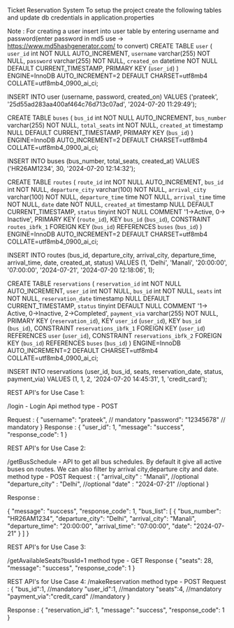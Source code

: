 Ticket Reservation System
To setup the project create the following tables and update db credentials in application.properties

Note : For creating a user insert into user table by entering username and password(enter password in md5 use -> https://www.md5hashgenerator.com/ to convert)
CREATE TABLE `user` (
  `user_id` int NOT NULL AUTO_INCREMENT,
  `username` varchar(255) NOT NULL,
  `password` varchar(255) NOT NULL,
  `created_on` datetime NOT NULL DEFAULT CURRENT_TIMESTAMP,
  PRIMARY KEY (`user_id`)
) ENGINE=InnoDB AUTO_INCREMENT=2 DEFAULT CHARSET=utf8mb4 COLLATE=utf8mb4_0900_ai_ci;

INSERT INTO user (username, password, created_on)
VALUES ('prateek', '25d55ad283aa400af464c76d713c07ad', '2024-07-20 11:29:49');

CREATE TABLE `buses` (
  `bus_id` int NOT NULL AUTO_INCREMENT,
  `bus_number` varchar(255) NOT NULL,
  `total_seats` int NOT NULL,
  `created_at` timestamp NULL DEFAULT CURRENT_TIMESTAMP,
  PRIMARY KEY (`bus_id`)
) ENGINE=InnoDB AUTO_INCREMENT=2 DEFAULT CHARSET=utf8mb4 COLLATE=utf8mb4_0900_ai_ci;

INSERT INTO buses (bus_number, total_seats, created_at)
VALUES ('HR26AM1234', 30, '2024-07-20 12:14:32');


CREATE TABLE `routes` (
  `route_id` int NOT NULL AUTO_INCREMENT,
  `bus_id` int NOT NULL,
  `departure_city` varchar(100) NOT NULL,
  `arrival_city` varchar(100) NOT NULL,
  `departure_time` time NOT NULL,
  `arrival_time` time NOT NULL,
  `date` date NOT NULL,
  `created_at` timestamp NULL DEFAULT CURRENT_TIMESTAMP,
  `status` tinyint NOT NULL COMMENT '1->Active, 0-> Inactive',
  PRIMARY KEY (`route_id`),
  KEY `bus_id` (`bus_id`),
  CONSTRAINT `routes_ibfk_1` FOREIGN KEY (`bus_id`) REFERENCES `buses` (`bus_id`)
) ENGINE=InnoDB AUTO_INCREMENT=2 DEFAULT CHARSET=utf8mb4 COLLATE=utf8mb4_0900_ai_ci;

INSERT INTO routes (bus_id, departure_city, arrival_city, departure_time, arrival_time, date, created_at, status)
VALUES (1, 'Delhi', 'Manali', '20:00:00', '07:00:00', '2024-07-21', '2024-07-20 12:18:06', 1);


CREATE TABLE `reservations` (
  `reservation_id` int NOT NULL AUTO_INCREMENT,
  `user_id` int NOT NULL,
  `bus_id` int NOT NULL,
  `seats` int NOT NULL,
  `reservation_date` timestamp NULL DEFAULT CURRENT_TIMESTAMP,
  `status` tinyint DEFAULT NULL COMMENT '1-> Active, 0->Inactive, 2->Completed',
  `payment_via` varchar(255) NOT NULL,
  PRIMARY KEY (`reservation_id`),
  KEY `user_id` (`user_id`),
  KEY `bus_id` (`bus_id`),
  CONSTRAINT `reservations_ibfk_1` FOREIGN KEY (`user_id`) REFERENCES `user` (`user_id`),
  CONSTRAINT `reservations_ibfk_2` FOREIGN KEY (`bus_id`) REFERENCES `buses` (`bus_id`)
) ENGINE=InnoDB AUTO_INCREMENT=2 DEFAULT CHARSET=utf8mb4 COLLATE=utf8mb4_0900_ai_ci;

INSERT INTO reservations (user_id, bus_id, seats, reservation_date, status, payment_via)
VALUES (1, 1, 2, '2024-07-20 14:45:31', 1, 'credit_card');



REST API's for Use Case 1:

/login - Login Api
method type - POST

Request :
{
    "username": "prateek", // mandatory
    "password": "12345678" // mandatory
}
Response :
{
    "user_id": 1,
    "message": "success",
    "response_code": 1
}

REST API's for Use Case 2:

/getBusSchedule - API to get all bus schedules. By default it give all active buses on routes. We can also filter by arrival city,departure city and date.
method type - POST
Request :
{
    "arrival_city" : "Manali", //optional
    "departure_city" : "Delhi", //optional
    "date" : "2024-07-21"   //optional
}

Response :

{
    "message": "success",
    "response_code": 1,
    "bus_list": [
        {
            "bus_number": "HR26AM1234",
            "departure_city": "Delhi",
            "arrival_city": "Manali",
            "departure_time": "20:00:00",
            "arrival_time": "07:00:00",
            "date": "2024-07-21"
        }
    ]
}

REST API's for Use Case 3:

/getAvailableSeats?busId=1
method type - GET
Response
{
    "seats": 28,
    "message": "success",
    "response_code": 1
}

REST API's for Use Case 4:
/makeReservation
method type - POST
Request :
{
    "bus_id":1,  //mandatory
    "user_id":1, //mandatory
    "seats":4,  //mandatory
    "payment_via":"credit_card"  //mandatory
}

Response :
{
    "reservation_id": 1,
    "message": "success",
    "response_code": 1
}


